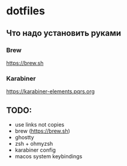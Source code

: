 # dotfiles

## Что надо установить руками

### Brew

https://brew.sh

### Karabiner

https://karabiner-elements.pqrs.org

## TODO:
- use links not copies
- brew (https://brew.sh)
- ghostty
- zsh + ohmyzsh
- karabiner config
- macos system keybindings
